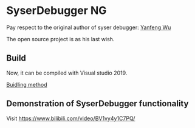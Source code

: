 # SyserDebugger NG

Pay respect to the original author of syser debugger: [Yanfeng Wu](ori_author.md)

The open source project is as his last wish.



## Build

Now, it can be compiled with Visual studio 2019.

[Buidling method](Doc/build.md)

## Demonstration of SyserDebugger functionality

Visit https://www.bilibili.com/video/BV1vy4y1C7PQ/
